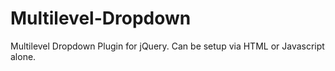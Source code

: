 # Multilevel-Dropdown
Multilevel Dropdown Plugin for jQuery. Can be setup via HTML or Javascript alone.
